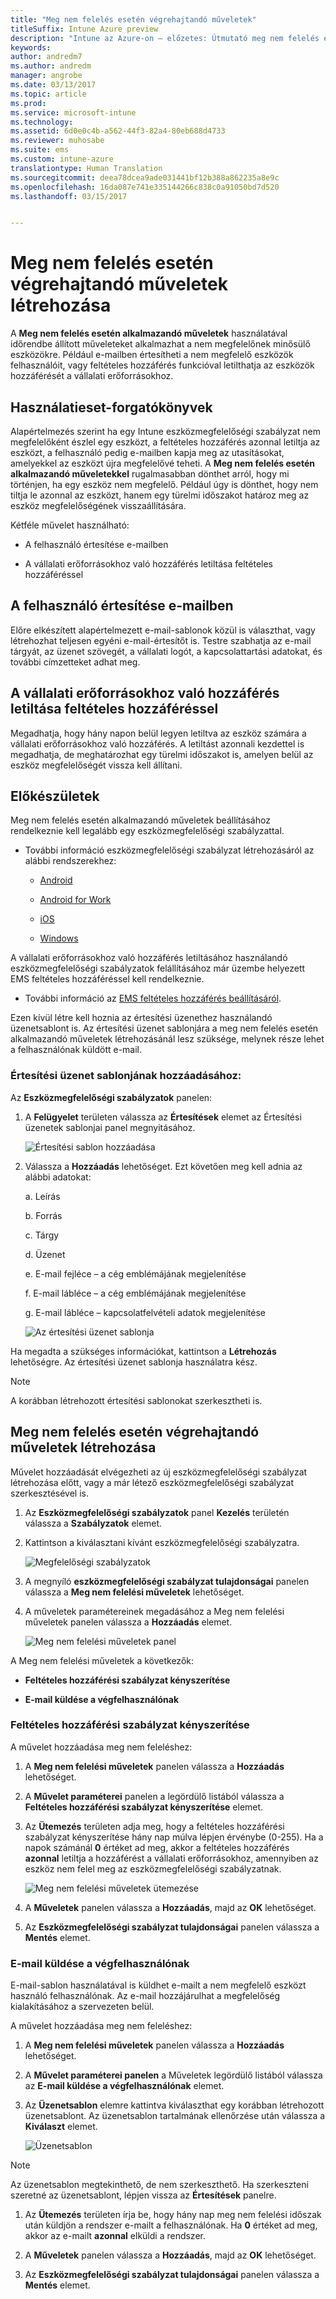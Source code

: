 ```yaml
---
title: "Meg nem felelés esetén végrehajtandó műveletek"
titleSuffix: Intune Azure preview
description: "Intune az Azure-on – előzetes: Útmutató meg nem felelés esetén végrehajtandó műveletek létrehozásához"
keywords: 
author: andredm7
ms.author: andredm
manager: angrobe
ms.date: 03/13/2017
ms.topic: article
ms.prod: 
ms.service: microsoft-intune
ms.technology: 
ms.assetid: 6d0e0c4b-a562-44f3-82a4-80eb688d4733
ms.reviewer: muhosabe
ms.suite: ems
ms.custom: intune-azure
translationtype: Human Translation
ms.sourcegitcommit: deea78dcea9ade031441bf12b388a862235a8e9c
ms.openlocfilehash: 16da087e741e335144266c838c0a91050bd7d520
ms.lasthandoff: 03/15/2017


---
```


# <a name="create-actions-for-non-compliance"></a>Meg nem felelés esetén végrehajtandó műveletek létrehozása

A **Meg nem felelés esetén alkalmazandó műveletek** használatával időrendbe állított műveleteket alkalmazhat a nem megfelelőnek minősülő eszközökre. Például e-mailben értesítheti a nem megfelelő eszközök felhasználóit, vagy feltételes hozzáférés funkcióval letilthatja az eszközök hozzáférését a vállalati erőforrásokhoz.

## <a name="use-case-scenario"></a>Használatieset-forgatókönyvek

Alapértelmezés szerint ha egy Intune eszközmegfelelőségi szabályzat nem megfelelőként észlel egy eszközt, a feltételes hozzáférés azonnal letiltja az eszközt, a felhasználó pedig e-mailben kapja meg az utasításokat, amelyekkel az eszközt újra megfelelővé teheti. A **Meg nem felelés esetén alkalmazandó műveletekkel** rugalmasabban dönthet arról, hogy mi történjen, ha egy eszköz nem megfelelő. Például úgy is dönthet, hogy nem tiltja le azonnal az eszközt, hanem egy türelmi időszakot határoz meg az eszköz megfelelőségének visszaállítására.

Kétféle művelet használható:

-   A felhasználó értesítése e-mailben

-   A vállalati erőforrásokhoz való hozzáférés letiltása feltételes hozzáféréssel

## <a name="notify-the-user-via-email"></a>A felhasználó értesítése e-mailben

Előre elkészített alapértelmezett e-mail-sablonok közül is választhat, vagy létrehozhat teljesen egyéni e-mail-értesítőt is. Testre szabhatja az e-mail tárgyát, az üzenet szövegét, a vállalati logót, a kapcsolattartási adatokat, és további címzetteket adhat meg.

## <a name="block-corporate-resource-access-through-conditional-access"></a>A vállalati erőforrásokhoz való hozzáférés letiltása feltételes hozzáféréssel

Megadhatja, hogy hány napon belül legyen letiltva az eszköz számára a vállalati erőforrásokhoz való hozzáférés. A letiltást azonnali kezdettel is megadhatja, de meghatározhat egy türelmi időszakot is, amelyen belül az eszköz megfelelőségét vissza kell állítani.

## <a name="before-you-begin"></a>Előkészületek

Meg nem felelés esetén alkalmazandó műveletek beállításához rendelkeznie kell legalább egy eszközmegfelelőségi szabályzattal.

-   További információ eszközmegfelelőségi szabályzat létrehozásáról az alábbi rendszerekhez:

    -   [Android](https://docs.microsoft.com/intune-azure/set-device-compliance/create-a-compliance-policy-for-android)

    -   [Android for Work](https://docs.microsoft.com/intune-azure/set-device-compliance/create-a-compliance-policy-for-android-for-work)

    -   [iOS](https://docs.microsoft.com/intune-azure/set-device-compliance/create-a-compliance-policy-for-ios)

    -   [Windows](https://docs.microsoft.com/intune-azure/set-device-compliance/create-a-compliance-policy-for-windows)

A vállalati erőforrásokhoz való hozzáférés letiltásához használandó eszközmegfelelőségi szabályzatok felállításához már üzembe helyezett EMS feltételes hozzáféréssel kell rendelkeznie.

- További információ az [EMS feltételes hozzáférés beállításáról](https://docs.microsoft.com/azure/active-directory/active-directory-conditional-access).

Ezen kívül létre kell hoznia az értesítési üzenethez használandó üzenetsablont is. Az értesítési üzenet sablonjára a meg nem felelés esetén alkalmazandó műveletek létrehozásánál lesz szüksége, melynek része lehet a felhasználónak küldött e-mail.

### <a name="to-add-a-notification-message-template"></a>Értesítési üzenet sablonjának hozzáadásához:

Az **Eszközmegfelelőségi szabályzatok** panelen:

1.  A **Felügyelet** területen válassza az **Értesítések** elemet az Értesítési üzenetek sablonjai panel megnyitásához.

    ![Értesítési sablon hozzáadása](../media/afnc-1.png)

2.  Válassza a **Hozzáadás** lehetőséget. Ezt követően meg kell adnia az alábbi adatokat:

    a.  Leírás

    b.  Forrás

    c.  Tárgy

    d.  Üzenet

    e.  E-mail fejléce – a cég emblémájának megjelenítése

    f.  E-mail lábléce – a cég emblémájának megjelenítése

    g.  E-mail lábléce – kapcsolatfelvételi adatok megjelenítése

     ![Az értesítési üzenet sablonja](../media/afnc-2.png)

Ha megadta a szükséges információkat, kattintson a **Létrehozás** lehetőségre. Az értesítési üzenet sablonja használatra kész.

> [!NOTE] 
> A korábban létrehozott értesítési sablonokat szerkesztheti is.

## <a name="to-create-actions-for-non-compliance"></a>Meg nem felelés esetén végrehajtandó műveletek létrehozása

Művelet hozzáadását elvégezheti az új eszközmegfelelőségi szabályzat létrehozása előtt, vagy a már létező eszközmegfelelőségi szabályzat szerkesztésével is.

1.  Az **Eszközmegfelelőségi szabályzatok** panel **Kezelés** területén válassza a **Szabályzatok** elemet.

2.  Kattintson a kiválasztani kívánt eszközmegfelelőségi szabályzatra.

    ![Megfelelőségi szabályzatok](../media/afnc-3.png)

3.  A megnyíló **eszközmegfelelőségi szabályzat tulajdonságai** panelen válassza a **Meg nem felelési műveletek** lehetőséget.

4.  A műveletek paramétereinek megadásához a Meg nem felelési műveletek panelen válassza a **Hozzáadás** elemet.

    ![Meg nem felelési műveletek panel](../media/afnc-4.png)

A Meg nem felelési műveletek a következők:

-   **Feltételes hozzáférési szabályzat kényszerítése**

-   **E-mail küldése a végfelhasználónak**

### <a name="enforce-conditional-access-policy"></a>Feltételes hozzáférési szabályzat kényszerítése

A művelet hozzáadása meg nem feleléshez:

1.  A **Meg nem felelési műveletek** panelen válassza a **Hozzáadás** lehetőséget.

2.  A **Művelet paraméterei** panelen a legördülő listából válassza a **Feltételes hozzáférési szabályzat kényszerítése** elemet.

3.  Az **Ütemezés** területen adja meg, hogy a feltételes hozzáférési szabályzat kényszerítése hány nap múlva lépjen érvénybe (0-255). Ha a napok számánál **0** értéket ad meg, akkor a feltételes hozzáférés **azonnal** letiltja a hozzáférést a vállalati erőforrásokhoz, amennyiben az eszköz nem felel meg az eszközmegfelelőségi szabályzatnak.

    ![Meg nem felelési műveletek ütemezése](../media/afnc-5.png)

4.  A **Műveletek** panelen válassza a **Hozzáadás**, majd az **OK** lehetőséget.

5.  Az **Eszközmegfelelőségi szabályzat tulajdonságai** panelen válassza a **Mentés** elemet.

### <a name="send-e-mail-to-end-user"></a>E-mail küldése a végfelhasználónak

E-mail-sablon használatával is küldhet e-mailt a nem megfelelő eszközt használó felhasználónak. Az e-mail hozzájárulhat a megfelelőség kialakításához a szervezeten belül.

A művelet hozzáadása meg nem feleléshez:

1.  A **Meg nem felelési műveletek** panelen válassza a **Hozzáadás** lehetőséget.

2.  A **Művelet paraméterei panelen** a Műveletek legördülő listából válassza az **E-mail küldése a végfelhasználónak** elemet.

3.  Az **Üzenetsablon** elemre kattintva kiválaszthat egy korábban létrehozott üzenetsablont. Az üzenetsablon tartalmának ellenőrzése után válassza a **Kiválaszt** elemet.

    ![Üzenetsablon](../media/afnc-6.png)

> [!NOTE] 
> Az üzenetsablon megtekinthető, de nem szerkeszthető. Ha szerkeszteni szeretné az üzenetsablont, lépjen vissza az **Értesítések** panelre.

1.  Az **Ütemezés** területen írja be, hogy hány nap meg nem felelési időszak után küldjön a rendszer e-mailt a felhasználónak. Ha **0** értéket ad meg, akkor az e-mailt **azonnal** elküldi a rendszer.

2.  A **Műveletek** panelen válassza a **Hozzáadás**, majd az **OK** lehetőséget.

3.  Az **Eszközmegfelelőségi szabályzat tulajdonságai** panelen válassza a **Mentés** elemet.

